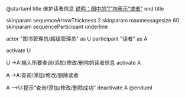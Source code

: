 @startuml
title
 维护读者信息
 <u>说明：图中的“/”均表示“或者”</u>
end title

skinparam sequenceArrowThickness 2
skinparam maxmessagesize 60
skinparam sequenceParticipant underline

actor "图书管理员/超级管理员" as U
participant "读者" as A

activate U


U ->A:输入所要查询/添加/修改/删除的读者信息
activate A

A ->A:查询/添加/修改/删除读者


A -->U:提示“查询/添加/修改/删除成功”
deactivate A
@enduml